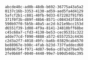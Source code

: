 
                abcde40c-ad0b-48db-b692-36775a43a5a2
                0137c16b-3353-4130-ad59-aed5fa4d4129
                5afcf2b1-c881-40fb-9d33-672282f91f95
                371f0f3b-d89f-48b6-8571-c084343f3b54
                590b97f0-5b5b-40a5-ac2d-b21e9bcc153d
                d6551f39-1d08-4f9a-8141-24810bff68be
                c45c68a7-cfd3-4130-be53-cec95331c322
                adde77cd-f090-4888-a572-6557252c4436
                c2d3a2f7-4018-49fc-ba6b-03829cab4570
                be88967e-b98c-4fab-b23d-737faddecd60
                b0696754-f971-4d87-9e6a-c87a2d79a47b
                2fe9b60f-0040-4440-99e7-b90d546bc395
                